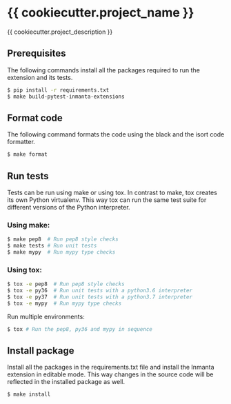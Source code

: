 # {{ cookiecutter.project_name }}
{{ cookiecutter.project_description }}

## Prerequisites

The following commands install all the packages required to run the
extension and its tests. 

```bash
$ pip install -r requirements.txt
$ make build-pytest-inmanta-extensions
```

## Format code

The following command formats the code using the black and the isort
code formatter. 

```bash
$ make format
```

## Run tests

Tests can be run using make or using tox. In contrast to make, tox
creates its own Python virtualenv. This way tox can run the same test
suite for different versions of the Python interpreter.

### Using make:

```bash
$ make pep8  # Run pep8 style checks
$ make tests # Run unit tests
$ make mypy  # Run mypy type checks
```

### Using tox:

```bash
$ tox -e pep8  # Run pep8 style checks
$ tox -e py36  # Run unit tests with a python3.6 interpreter
$ tox -e py37  # Run unit tests with a python3.7 interpreter
$ tox -e mypy  # Run mypy type checks
```

Run multiple environments:

```bash
$ tox # Run the pep8, py36 and mypy in sequence
```

## Install package

Install all the packages in the requirements.txt file and install the
Inmanta extension in editable mode. This way changes in the source code
will be reflected in the installed package as well. 

```bash
$ make install
```